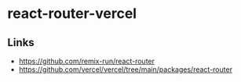 # react-router-vercel

## Links

- https://github.com/remix-run/react-router
- https://github.com/vercel/vercel/tree/main/packages/react-router
